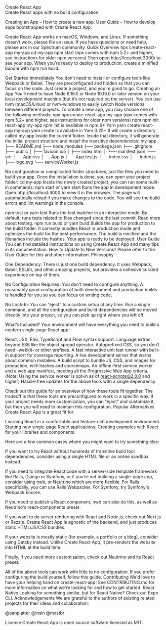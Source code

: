 Create React App  
Create React apps with no build configuration.

Creating an App – How to create a new app.
User Guide – How to develop apps bootstrapped with Create React App.

Create React App works on macOS, Windows, and Linux.
If something doesn’t work, please file an issue.
If you have questions or need help, please ask in our Spectrum community.
Quick Overview
npx create-react-app my-app
cd my-app
npm start
(npx comes with npm 5.2+ and higher, see instructions for older npm versions)
Then open http://localhost:3000/ to see your app.
When you’re ready to deploy to production, create a minified bundle with npm run build.



Get Started Immediately
You don’t need to install or configure tools like Webpack or Babel.
They are preconfigured and hidden so that you can focus on the code.
Just create a project, and you’re good to go.
Creating an App
You’ll need to have Node 8.16.0 or Node 10.16.0 or later version on your local development machine (but it’s not required on the server). You can use nvm (macOS/Linux) or nvm-windows to easily switch Node versions between different projects.
To create a new app, you may choose one of the following methods:
npx
npx create-react-app my-app
(npx comes with npm 5.2+ and higher, see instructions for older npm versions)
npm
npm init react-app my-app
npm init <initializer> is available in npm 6+
Yarn
yarn create react-app my-app
yarn create is available in Yarn 0.25+
It will create a directory called my-app inside the current folder.
Inside that directory, it will generate the initial project structure and install the transitive dependencies:
my-app
├── README.md
├── node_modules
├── package.json
├── .gitignore
├── public
│   ├── favicon.ico
│   ├── index.html
│   └── manifest.json
└── src
    ├── App.css
    ├── App.js
    ├── App.test.js
    ├── index.css
    ├── index.js
    ├── logo.svg
    └── serviceWorker.js

No configuration or complicated folder structures, just the files you need to build your app.
Once the installation is done, you can open your project folder:
cd my-app
Inside the newly created project, you can run some built-in commands:
npm start or yarn start
Runs the app in development mode.
Open http://localhost:3000 to view it in the browser.
The page will automatically reload if you make changes to the code.
You will see the build errors and lint warnings in the console.



npm test or yarn test
Runs the test watcher in an interactive mode.
By default, runs tests related to files changed since the last commit.
Read more about testing.
npm run build or yarn build
Builds the app for production to the build folder.
It correctly bundles React in production mode and optimizes the build for the best performance.
The build is minified and the filenames include the hashes.
Your app is ready to be deployed.
User Guide
You can find detailed instructions on using Create React App and many tips in its documentation.
How to Update to New Versions?
Please refer to the User Guide for this and other information.
Philosophy


One Dependency: There is just one build dependency. It uses Webpack, Babel, ESLint, and other amazing projects, but provides a cohesive curated experience on top of them.


No Configuration Required: You don't need to configure anything. A reasonably good configuration of both development and production builds is handled for you so you can focus on writing code.


No Lock-In: You can “eject” to a custom setup at any time. Run a single command, and all the configuration and build dependencies will be moved directly into your project, so you can pick up right where you left off.


What’s Included?
Your environment will have everything you need to build a modern single-page React app:

React, JSX, ES6, TypeScript and Flow syntax support.
Language extras beyond ES6 like the object spread operator.
Autoprefixed CSS, so you don’t need -webkit- or other prefixes.
A fast interactive unit test runner with built-in support for coverage reporting.
A live development server that warns about common mistakes.
A build script to bundle JS, CSS, and images for production, with hashes and sourcemaps.
An offline-first service worker and a web app manifest, meeting all the Progressive Web App criteria. (Note: Using the service worker is opt-in as of react-scripts@2.0.0 and higher)
Hassle-free updates for the above tools with a single dependency.

Check out this guide for an overview of how these tools fit together.
The tradeoff is that these tools are preconfigured to work in a specific way. If your project needs more customization, you can "eject" and customize it, but then you will need to maintain this configuration.
Popular Alternatives
Create React App is a great fit for:

Learning React in a comfortable and feature-rich development environment.
Starting new single-page React applications.
Creating examples with React for your libraries and components.

Here are a few common cases where you might want to try something else:


If you want to try React without hundreds of transitive build tool dependencies, consider using a single HTML file or an online sandbox instead.


If you need to integrate React code with a server-side template framework like Rails, Django or Symfony, or if you’re not building a single-page app, consider using nwb, or Neutrino which are more flexible. For Rails specifically, you can use Rails Webpacker. For Symfony, try Symfony's Webpack Encore.


If you need to publish a React component, nwb can also do this, as well as Neutrino's react-components preset.


If you want to do server rendering with React and Node.js, check out Next.js or Razzle. Create React App is agnostic of the backend, and just produces static HTML/JS/CSS bundles.


If your website is mostly static (for example, a portfolio or a blog), consider using Gatsby instead. Unlike Create React App, it pre-renders the website into HTML at the build time.


Finally, if you need more customization, check out Neutrino and its React preset.


All of the above tools can work with little to no configuration.
If you prefer configuring the build yourself, follow this guide.
Contributing
We'd love to have your helping hand on create-react-app! See CONTRIBUTING.md for more information on what we're looking for and how to get started.
React Native
Looking for something similar, but for React Native?
Check out Expo CLI.
Acknowledgements
We are grateful to the authors of existing related projects for their ideas and collaboration:

@eanplatter
@insin
@mxstbr

License
Create React App is open source software licensed as MIT.
